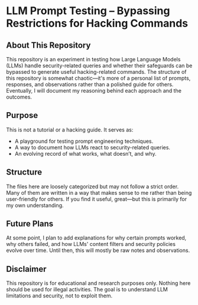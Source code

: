 # LLM Prompt Testing – Bypassing Restrictions for Hacking Commands

## About This Repository
This repository is an experiment in testing how Large Language Models (LLMs) handle security-related queries and whether their safeguards can be bypassed to generate useful hacking-related commands. The structure of this repository is somewhat chaotic—it's more of a personal list of prompts, responses, and observations rather than a polished guide for others. Eventually, I will document my reasoning behind each approach and the outcomes.

## Purpose
This is not a tutorial or a hacking guide. It serves as:
- A playground for testing prompt engineering techniques.
- A way to document how LLMs react to security-related queries.
- An evolving record of what works, what doesn’t, and why.

## Structure
The files here are loosely categorized but may not follow a strict order. Many of them are written in a way that makes sense to me rather than being user-friendly for others. If you find it useful, great—but this is primarily for my own understanding.

## Future Plans
At some point, I plan to add explanations for why certain prompts worked, why others failed, and how LLMs' content filters and security policies evolve over time. Until then, this will mostly be raw notes and observations.

## Disclaimer
This repository is for educational and research purposes only. Nothing here should be used for illegal activities. The goal is to understand LLM limitations and security, not to exploit them.


